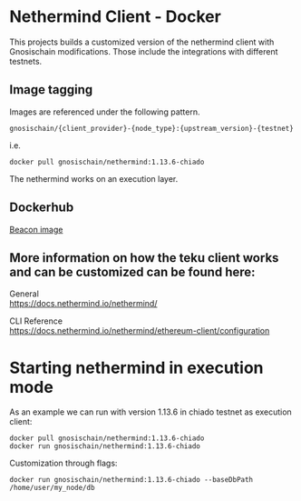 # Nethermind Client - Docker

This projects builds a customized version of the nethermind client with Gnosischain modifications.
Those include the integrations with different testnets.

## Image tagging 

Images are referenced under the following pattern. 

```
gnosischain/{client_provider}-{node_type}:{upstream_version}-{testnet}
```

i.e.

```
docker pull gnosischain/nethermind:1.13.6-chiado
```

The nethermind works on an execution layer. 

## Dockerhub 

[Beacon image](https://hub.docker.com/repository/docker/gnosischain/nethermind)  


## More information on how the teku client works and can be customized can be found here:  

General  
https://docs.nethermind.io/nethermind/

CLI Reference  
https://docs.nethermind.io/nethermind/ethereum-client/configuration


# Starting nethermind in execution mode
As an example we can run with version 1.13.6 in chiado testnet as execution client: 

```
docker pull gnosischain/nethermind:1.13.6-chiado  
docker run gnosischain/nethermind:1.13.6-chiado
```

Customization through flags: 
```
docker run gnosischain/nethermind:1.13.6-chiado --baseDbPath /home/user/my_node/db
```




